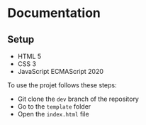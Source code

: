 # **Documentation**

## **Setup**

- HTML 5
- CSS 3
- JavaScript ECMAScript 2020

To use the projet follows these steps:

- Git clone the `dev` branch of the repository
- Go to the `template` folder
- Open the `index.html` file
